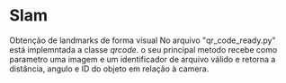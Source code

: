 # Slam
Obtenção de landmarks de forma visual
No arquivo "qr_code_ready.py" está implemntada a classe *qrcode*. o seu principal metodo recebe como parametro uma imagem e um identificador de arquivo válido e retorna a distância, angulo e ID do objeto em relação à camera.
